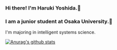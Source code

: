 ### Hi there! I'm Haruki Yoshida.👋

### I am a junior student at Osaka University.🏫 
I'm majoring in intelligent systems science.  
  
[![Anurag's github stats](https://github-readme-stats.vercel.app/api?username=yoshiyoshiharu&count_private=true)](https://github.com/anuraghazra/github-readme-stats)
